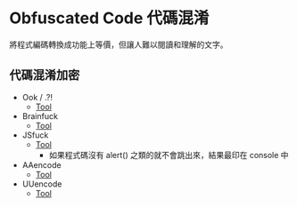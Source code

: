 Obfuscated Code 代碼混淆
===
將程式編碼轉換成功能上等價，但讓人難以閱讀和理解的文字。

## 代碼混淆加密
- Ook / .?!
    - [Tool](https://www.splitbrain.org/services/ook)
- Brainfuck
    - [Tool](https://www.splitbrain.org/services/ook)
- JSfuck
    - [Tool](http://www.jsfuck.com/)
	    - 如果程式碼沒有 alert() 之類的就不會跳出來，結果最印在 console 中
-  AAencode
    - [Tool](https://tool.zcmzcm.org/aadecode)
- UUencode
    - [Tool](http://uuencode.online-domain-tools.com/)

